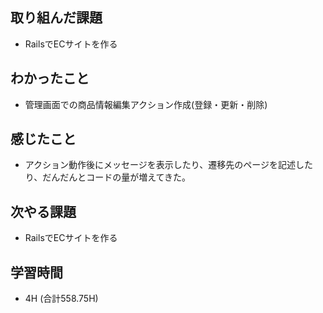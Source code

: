 ## 取り組んだ課題
- RailsでECサイトを作る
  
## わかったこと  
- 管理画面での商品情報編集アクション作成(登録・更新・削除)

## 感じたこと  
- アクション動作後にメッセージを表示したり、遷移先のページを記述したり、だんだんとコードの量が増えてきた。
  
## 次やる課題  
- RailsでECサイトを作る
  
## 学習時間  
- 4H (合計558.75H)
